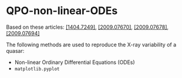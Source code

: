 # QPO-non-linear-ODEs

Based on these articles: [[1404.7249]](https://arxiv.org/abs/1404.7249), [[2009.07670]](https://arxiv.org/abs/2009.07670), [[2009.07678]](https://arxiv.org/abs/2009.07678), [[2009.07694]](https://arxiv.org/abs/2009.07694)

The following methods are used to reproduce the X-ray variability of a quasar:
- Non-linear Ordinary Differential Equations (ODEs)
- `matplotlib.pyplot`

